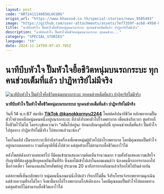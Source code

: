 ```yaml
---
layout: post
code: "ART2411140856LHCQ0G"
origin_url: "https://www.khaosod.co.th/special-stories/news_9505493"
image: "https://github.com/user-attachments/assets/7ef7359f-ac68-4950-8956-570504eeac32"
title: "นาทีบีบหัวใจ ปั๊มหัวใจยื้อชีวิตหนุ่มบนรถกระบะ ทุกคนช่วยเต็มที่แล้ว ปาฏิหาริย์ไม่มีจริง"
description: "นาทีบีบหัวใจ ปั๊มหัวใจยื้อชีวิตหนุ่มบนรถกระบะ ทุกคนช่วย..."
category: "SPECIAL_STORIES"
language: "th"
date: 2024-11-14T09:07:43.705Z
---
```


# นาทีบีบหัวใจ ปั๊มหัวใจยื้อชีวิตหนุ่มบนรถกระบะ ทุกคนช่วยเต็มที่แล้ว ปาฏิหาริย์ไม่มีจริง

[![นาทีบีบหัวใจ ปั๊มหัวใจยื้อชีวิตหนุ่มบนรถกระบะ ทุกคนช่วยเต็มที่แล้ว ปาฏิหาริย์ไม่มีจริง](https://www.khaosod.co.th/wpapp/uploads/2024/11/pummm.jpg "นาทีบีบหัวใจ ปั๊มหัวใจยื้อชีวิตหนุ่มบนรถกระบะ ทุกคนช่วยเต็มที่แล้ว ปาฏิหาริย์ไม่มีจริง")](https://www.khaosod.co.th/wpapp/uploads/2024/11/pummm.jpg)

**นาทีบีบหัวใจ ปั๊มหัวใจยื้อชีวิตหนุ่มบนรถกระบะ ทุกคนช่วยเต็มที่แล้ว ปาฏิหาริย์ไม่มีจริง**

วันที่ 14 พ.ย.67 สมาชิก **[TikTok @kanokkornyu2244](https://www.tiktok.com/@kanokkornyu2244/video/7436377622524742919?lang=th-TH)** โพสต์คลิปนาทีชีวิต หลังพยายามปั๊มหัวใจช่วยเหลือหนุ่มคนหนึ่งอยู่บนรถกระบะ ที่กำลังรีบพาตัวไปโรงพยาบาล เพื่อแข่งกับเวลา สุดท้ายก็ยื้อชีวิตไว้ไม่ได้ โดยระบุข้อความว่า “สตั๊นไปอยู่นะ ย้อนกลับมาดูคลิปนี้ ทุกคนช่วยเต็มที่แล้ว ปั๊มหัวใจไปสุดทาง ปาฏิหาริย์ไม่มีจริง ไปสบายแล้วนะน้อง”

โดยในคลิป เป็นรถกระบะที่กำลังเร่งเครื่องเพื่อพาหนุ่มผู้ป่วยไปส่งโรงพยาบาล โดยมีคุณหมอปั๊มหัวใจอยู่บนรถตลอดทาง รวมทั้งญาติที่นั่งไปด้วย แต่สุดท้ายก็ไม่สามารถยื้อชีวิตเอาไว้ได้

หลังโพสต์ดังกล่าวเผยแพร่ไป ก็มีคนเข้ามาแสดงความคิดเห็นจำนวนมาก รวมทั้งยังแสดงความเสียใจกับญาติที่ต้องสูญเสียบุคคลอันเป็นที่รัก ซึ่งเธอได้เข้าไปเล่าในคอมเมนต์ว่า น้องคนนี้รอภรรยาออกไปซื้อก๋วยเตี๋ยว โดยนอนเล่นโทรศัพท์อยู่ ประมาณ 20 นาทีภรรยากลับมาแล้วเรียกให้ไปกินด้วยกัน

แต่สภาพที่เห็นกลับพบว่า หนุ่มคนนี้นอนแน่นิ่งไปแล้ว เรียกก็ไม่ตื่น จึงรีบโทรแจ้งรถพยายามฉุกเฉิน แต่ด้วยความที่รอไม่ไหว จึงพาขึ้นรถไปโรงพยาบาลใกล้เคียงเอง โดยมีคุณหมอปั๊มหัวใจไปตลอดทาง แต่สุดท้ายก็ไม่สามารถยื้อชีวิตเอาไว้ได้



